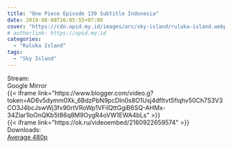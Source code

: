 ```yaml
---
title: "One Piece Episode 139 Subtitle Indonesia"
date: 2019-08-08T16:05:55+07:00
cover: "https://cdn.opid.my.id/images/arc/sky-island/ruluka-island.webp" # Optional, cover
# authorlink: https://opid.my.id
categories:
  - "Ruluka Island"
tags:
  - "Sky Island"
---
```

<div class="ui menu violet borderless inverted">
  <div class="header item active">
        Stream:
    </div>
  <a class="active item" data-tab="google">
    <i class="google drive icon"></i> Google
  </a>
  <a class="item nounderline" data-tab="mirror">
    <i class="odnoklassniki icon"></i> Mirror
  </a>
</div>
<div class="ui bottom attached tab segment active" style="border:0 !important;" data-tab="google">
{{< iframe link="https://www.blogger.com/video.g?token=AD6v5dymm0Xk_6BdzPbN9pcDIn0s8O1Usj4dfItvt5flqhv50Ch7S3V3CO3J4bcJswWj3fv90rtVRoWp1VFilQttGgiB6SQ-AHMx-34Zlar1loOnQKb5t86q8M9OygR4oVW1EWA4bLs" >}}
</div>
<div class="ui bottom attached tab segment" style="border:0 !important;" data-tab="mirror">
{{< iframe link="https://ok.ru/videoembed/2160922659574" >}}
</div>
<div class="ui menu violet borderless inverted">
  <div class="header item active">
        Downloads:
    </div>
  <a class="item nounderline" href="https://ouo.io/ny3maO" target="_blank" rel="dofollow"><i class="google drive icon"></i>
    Average 480p</a>
</div>